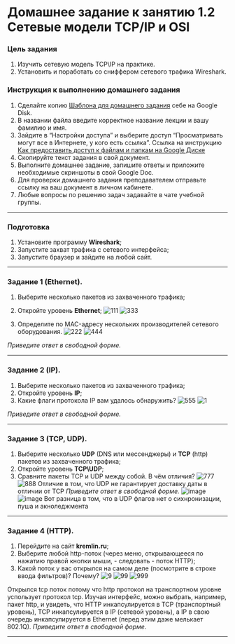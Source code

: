 # Домашнее задание к занятию 1.2 Сетевые модели TCP/IP и OSI

### Цель задания
1. Изучить сетевую модель TCP\IP на практике.
2. Установить и поработать со сниффером сетевого трафика Wireshark.

### Инструкция к выполнению домашнего задания

1. Сделайте копию [Шаблона для домашнего задания](https://docs.google.com/document/d/1youKpKm_JrC0UzDyUslIZW2E2bIv5OVlm_TQDvH5Pvs/edit) себе на Google Disk.
2. В названии файла введите корректное название лекции и вашу фамилию и имя.
3. Зайдите в “Настройки доступа” и выберите доступ “Просматривать могут все в Интернете, у кого есть ссылка”.
 Ссылка на инструкцию [Как предоставить доступ к файлам и папкам на Google Диске](https://support.google.com/docs/answer/2494822?hl=ru&co=GENIE.Platform%3DDesktop)
5. Скопируйте текст задания в свой документ.
6. Выполните домашнее задание, запишите ответы и приложите необходимые скриншоты в свой Google Doc.
7. Для проверки домашнего задания преподавателем отправьте ссылку на ваш документ в личном кабинете.
8. Любые вопросы по решению задач задавайте в чате учебной группы.

------

### Подготовка

1. Установите программу **Wireshark**;
2. Запустите захват трафика с сетевого интерфейса;
3. Запустите браузер и зайдите на любой сайт.

------

### Задание 1 (Ethernet).

1. Выберите несколько пакетов из захваченного трафика;
2. Откройте уровень **Ethernet**;
   ![111](https://github.com/Kapotov/bntw-homeworks/assets/123774335/f909d6e0-3140-4847-9034-62ddc5f05436)
![333](https://github.com/Kapotov/bntw-homeworks/assets/123774335/5e173e24-a931-4d8c-9064-7d73839956f6)

4. Определите по MAC-адресу нескольких производителей сетевого оборудования.
![222](https://github.com/Kapotov/bntw-homeworks/assets/123774335/f6ab6cf7-5474-4c45-8c86-9087610c2e3c)
![444](https://github.com/Kapotov/bntw-homeworks/assets/123774335/84a4ce4e-a6cc-4d18-85e5-8aa3fcd0fcb2)

*Приведите ответ в свободной форме.*

------

### Задание 2 (IP).

1. Выберите несколько пакетов из захваченного трафика;
2. Откройте уровень **IP**;
3. Какие флаги протокола IP вам удалось обнаружить?
![555](https://github.com/Kapotov/bntw-homeworks/assets/123774335/9b1e14ed-faf3-4f51-a7b3-1b29c9aa46b6)
![1](https://github.com/Kapotov/bntw-homeworks/assets/123774335/6854496b-01de-4a1d-92cb-d788d1aedbc5)

*Приведите ответ в свободной форме.*

------

### Задание 3 (TCP, UDP).

1. Выберите несколько **UDP** (DNS или мессенджеры) и **TCP** (http) пакетов  из захваченного трафика;
2. Откройте уровень **TCP\UDP**;
3. Сравните пакеты TCP и UDP между собой. В чём отличия?
![777](https://github.com/Kapotov/bntw-homeworks/assets/123774335/7fb59d71-bfc7-4c65-ac69-6793e7c7f583)
![888](https://github.com/Kapotov/bntw-homeworks/assets/123774335/16351f28-2a00-4470-85d9-e51dd726f466)
Отличие в том, что UDP не гарантирует доставку даты в отличии от TCP
*Приведите ответ в свободной форме.*
![image](https://github.com/Kapotov/bntw-homeworks/assets/123774335/a4ed7d46-e15d-4327-8c97-f2c658bd0b68)
![image](https://github.com/Kapotov/bntw-homeworks/assets/123774335/67c3aa78-d2fb-47f5-a65c-d0c41cd8d761)
Вот разница в том, что в UDP флагов нет о сихнронизации, пуша и акноледжмента 
------

### Задание 4 (HTTP).

1. Перейдите на сайт **kremlin.ru**;
2. Выберите любой http-поток (через меню, открывающееся по нажатию правой кнопки мыши, - следовать - поток HTTP);
3. Какой поток у вас открылся на самом деле (посмотрите в строке ввода фильтров)? Почему?
![9](https://github.com/Kapotov/bntw-homeworks/assets/123774335/5c0080cc-533a-45a8-8ca9-be37c95fc6ec)
![99](https://github.com/Kapotov/bntw-homeworks/assets/123774335/20dcd19a-53b4-4b5a-b321-3b7f0b2ad70e)
![999](https://github.com/Kapotov/bntw-homeworks/assets/123774335/c0422146-03d8-45f3-8a51-887970a89e3e)

 Открылся tcp поток потому что http протокол на транспортном уровне успользует протокол tcp.
 Изучая интерфейс, можно выбрать, например, пакет http, и увидеть, что HTTP инкапсулируется в TCP (транспортный уровень), TCP инкапсулируется в IP (сетевой уровень), а IP в свою очередь инкапсулируется в Ethernet (перед этим даже мелькает 802.1Q).
*Приведите ответ в свободной форме.*

------

